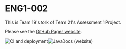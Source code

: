 # ENG1-002
This is Team 19's fork of Team 21's Assessment 1 Project. 

Please see the [GitHub Pages website](https://dmk940.github.io/ENG1-002).

![CI and deployment](https://github.com/dmk940/ENG1/workflows/CI%20and%20deployment/badge.svg)![JavaDocs (website)](https://github.com/dmk940/ENG1/workflows/JavaDocs%20(website)/badge.svg)
